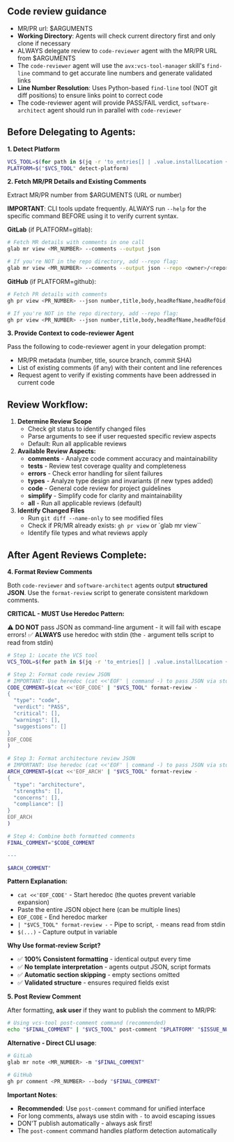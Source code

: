## Code review guidance

- MR/PR url: $ARGUMENTS
- **Working Directory**: Agents will check current directory first and only clone if necessary
- ALWAYS delegate review to `code-reviewer` agent with the MR/PR URL from $ARGUMENTS
- The `code-reviewer` agent will use the `avx:vcs-tool-manager` skill's `find-line` command to get accurate line numbers and generate validated links
- **Line Number Resolution**: Uses Python-based `find-line` tool (NOT git diff positions) to ensure links point to correct code
- The code-reviewer agent will provide PASS/FAIL verdict, `software-architect` agent should run in parallel with `code-reviewer`

## Before Delegating to Agents:

**1. Detect Platform**

```bash
VCS_TOOL=$(for path in $(jq -r 'to_entries[] | .value.installLocation + "/plugin/skills/vcs-tool-manager/vcs-tool.sh"' ~/.claude/plugins/known_marketplaces.json); do [ -f "$path" ] && echo "$path" && break; done)
PLATFORM=$("$VCS_TOOL" detect-platform)
```

**2. Fetch MR/PR Details and Existing Comments**

Extract MR/PR number from $ARGUMENTS (URL or number)

**IMPORTANT**: CLI tools update frequently. ALWAYS run `--help` for the specific command BEFORE using it to verify current syntax.

**GitLab** (if PLATFORM=gitlab):

```bash
# Fetch MR details with comments in one call
glab mr view <MR_NUMBER> --comments --output json

# If you're NOT in the repo directory, add --repo flag:
glab mr view <MR_NUMBER> --comments --output json --repo <owner>/<repo>
```

**GitHub** (if PLATFORM=github):

```bash
# Fetch PR details with comments
gh pr view <PR_NUMBER> --json number,title,body,headRefName,headRefOid,url,comments

# If you're NOT in the repo directory, add --repo flag:
gh pr view <PR_NUMBER> --json number,title,body,headRefName,headRefOid,url,comments --repo <owner>/<repo>
```

**3. Provide Context to code-reviewer Agent**

Pass the following to code-reviewer agent in your delegation prompt:

- MR/PR metadata (number, title, source branch, commit SHA)
- List of existing comments (if any) with their content and line references
- Request agent to verify if existing comments have been addressed in current code

## Review Workflow:

1. **Determine Review Scope**
   - Check git status to identify changed files
   - Parse arguments to see if user requested specific review aspects
   - Default: Run all applicable reviews
2. **Available Review Aspects:**
   - **comments** - Analyze code comment accuracy and maintainability
   - **tests** - Review test coverage quality and completeness
   - **errors** - Check error handling for silent failures
   - **types** - Analyze type design and invariants (if new types added)
   - **code** - General code review for project guidelines
   - **simplify** - Simplify code for clarity and maintainability
   - **all** - Run all applicable reviews (default)
3. **Identify Changed Files**
   - Run `git diff --name-only` to see modified files
   - Check if PR/MR already exists: `gh pr view` or `glab mr view``
   - Identify file types and what reviews apply

## After Agent Reviews Complete:

**4. Format Review Comments**

Both `code-reviewer` and `software-architect` agents output **structured JSON**. Use the `format-review` script to generate consistent markdown comments.

**CRITICAL - MUST Use Heredoc Pattern:**

⚠️ **DO NOT** pass JSON as command-line argument - it will fail with escape errors!
✅ **ALWAYS** use heredoc with stdin (the `-` argument tells script to read from stdin)

```bash
# Step 1: Locate the VCS tool
VCS_TOOL=$(for path in $(jq -r 'to_entries[] | .value.installLocation + "/plugin/skills/vcs-tool-manager/vcs-tool.sh"' ~/.claude/plugins/known_marketplaces.json); do [ -f "$path" ] && echo "$path" && break; done)

# Step 2: Format code review JSON
# IMPORTANT: Use heredoc (cat <<'EOF' | command -) to pass JSON via stdin
CODE_COMMENT=$(cat <<'EOF_CODE' | "$VCS_TOOL" format-review -
{
  "type": "code",
  "verdict": "PASS",
  "critical": [],
  "warnings": [],
  "suggestions": []
}
EOF_CODE
)

# Step 3: Format architecture review JSON
# IMPORTANT: Use heredoc (cat <<'EOF' | command -) to pass JSON via stdin
ARCH_COMMENT=$(cat <<'EOF_ARCH' | "$VCS_TOOL" format-review -
{
  "type": "architecture",
  "strengths": [],
  "concerns": [],
  "compliance": []
}
EOF_ARCH
)

# Step 4: Combine both formatted comments
FINAL_COMMENT="$CODE_COMMENT

---

$ARCH_COMMENT"
```

**Pattern Explanation:**

- `cat <<'EOF_CODE'` - Start heredoc (the quotes prevent variable expansion)
- Paste the entire JSON object here (can be multiple lines)
- `EOF_CODE` - End heredoc marker
- `| "$VCS_TOOL" format-review -` - Pipe to script, `-` means read from stdin
- `$(...)` - Capture output in variable

**Why Use format-review Script?**

- ✅ **100% Consistent formatting** - identical output every time
- ✅ **No template interpretation** - agents output JSON, script formats
- ✅ **Automatic section skipping** - empty sections omitted
- ✅ **Validated structure** - ensures required fields exist

**5. Post Review Comment**

After formatting, **ask user** if they want to publish the comment to MR/PR:

```bash
# Using vcs-tool post-comment command (recommended)
echo "$FINAL_COMMENT" | "$VCS_TOOL" post-comment "$PLATFORM" "$ISSUE_NUMBER" -
```

**Alternative - Direct CLI usage**:

```bash
# GitLab
glab mr note <MR_NUMBER> -m "$FINAL_COMMENT"

# GitHub
gh pr comment <PR_NUMBER> --body "$FINAL_COMMENT"
```

**Important Notes**:

- **Recommended**: Use `post-comment` command for unified interface
- For long comments, always use stdin with `-` to avoid escaping issues
- DON'T publish automatically - always ask first!
- The `post-comment` command handles platform detection automatically
